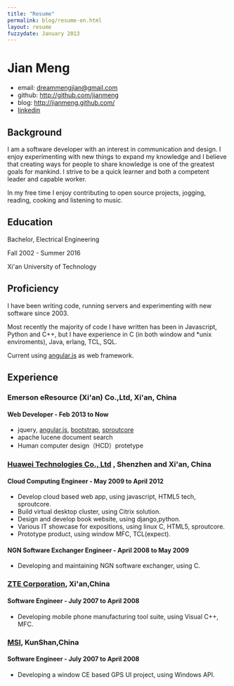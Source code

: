 ```yaml
---
title: "Resume"
permalink: blog/resume-en.html
layout: resume
fuzzydate: January 2013
---
```


# Jian Meng


* email: <dreammengjian@gmail.com>
* github: <http://github.com/jianmeng>
* blog: <http://jianmeng.github.com/>
* [linkedin](http://www.linkedin.com/pub/jian-meng/41/927/449)

## Background
I am a software developer with an interest in communication and design.
I enjoy experimenting with new things to expand my knowledge and I believe
that creating ways for people to share knowledge is one of the greatest goals
for mankind. I strive to be a quick learner and both a competent leader and
 capable worker. 

In my free time I enjoy contributing to open source projects, jogging, reading, cooking
 and listening to music.

## Education
Bachelor, Electrical Engineering

Fall 2002 - Summer 2016  

Xi'an University of Technology 

## Proficiency
I have been writing code, running servers and experimenting with new software since 2003.

Most recently the majority of code I have written has been in Javascript, Python and C++,
 but I have experience in C (in both window and \*unix enviroments), Java, erlang, TCL, SQL.

Current using [angular.js](https://angularjs.org) as web framework.

## Experience

### Emerson eResource (Xi'an) Co.,Ltd, Xi'an, China

#### Web Developer - Feb 2013 to Now
* jquery, [angular.js](https://angularjs.org), [bootstrap](http://getbootstrap.com/), [sproutcore](http://sproutcore.com/)
* apache lucene document search
* Human computer design（HCD）protetype

### [Huawei Technologies Co., Ltd](http://www.huawei.com) , Shenzhen and Xi'an, China

#### Cloud Computing Engineer - May 2009 to April 2012
* Develop cloud based web app, using javascript, HTML5 tech, sproutcore.
* Build virtual desktop cluster, using Citrix solution.
* Design and develop book website, using django,python.
* Various IT showcase for expositions, using linux C, HTML5, sproutcore.
* Prototype product, using window MFC, TCL(expect).

#### NGN Software Exchanger Engineer - April 2008 to May 2009
* Developing and maintaining NGN software exchanger, using C.


### [ZTE Corporation](http://www.zte.com.cn), Xi'an,China

#### Software Engineer - July 2007 to April 2008
* Developing mobile phone manufacturing tool suite, using Visual C++, MFC.


### [MSI](http://www.msi.com), KunShan,China

#### Software Engineer - July 2007 to April 2008
* Developing a window CE based GPS UI project, using Windows API.

